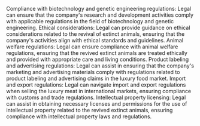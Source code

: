   Compliance with biotechnology and genetic engineering regulations: Legal can ensure that the company's research and development activities comply with applicable regulations in the field of biotechnology and genetic engineering.
Ethical considerations: Legal can provide guidance on ethical considerations related to the revival of extinct animals, ensuring that the company's activities align with ethical standards and guidelines.
Animal welfare regulations: Legal can ensure compliance with animal welfare regulations, ensuring that the revived extinct animals are treated ethically and provided with appropriate care and living conditions.
Product labeling and advertising regulations: Legal can assist in ensuring that the company's marketing and advertising materials comply with regulations related to product labeling and advertising claims in the luxury food market.
Import and export regulations: Legal can navigate import and export regulations when selling the luxury meat in international markets, ensuring compliance with customs and trade regulations.
Intellectual property licensing: Legal can assist in obtaining necessary licenses and permissions for the use of intellectual property related to the revived extinct animals, ensuring compliance with intellectual property laws and regulations.

